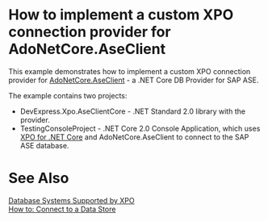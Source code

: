 # How to implement a custom XPO connection provider for AdoNetCore.AseClient

This example demonstrates how to implement a custom XPO connection provider for [AdoNetCore.AseClient](https://github.com/DataAction/AdoNetCore.AseClient) - a .NET Core DB Provider for SAP ASE.

The example contains two projects:
* DevExpress.Xpo.AseClientCore - .NET Standard 2.0 library with the provider.
* TestingConsoleProject - .NET Core 2.0 Console Application, which uses [XPO for .NET Core](https://www.devexpress.com/Products/NET/ORM/) and AdoNetCore.AseClient to connect to the SAP ASE database.

# See Also
[Database Systems Supported by XPO](https://documentation.devexpress.com/CoreLibraries/2114/DevExpress-ORM-Tool/Fundamentals/Database-Systems-Supported-by-XPO)<br>
[How to: Connect to a Data Store](https://documentation.devexpress.com/CoreLibraries/2123/DevExpress-ORM-Tool/Concepts/How-to-Connect-to-a-Data-Store)
